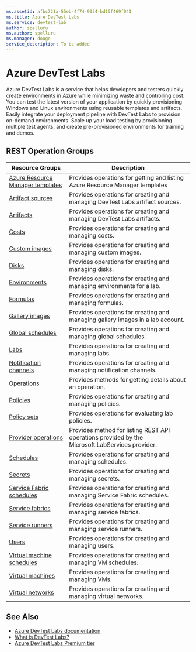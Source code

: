 ```yaml
---
ms.assetid: afbc721a-55eb-4f74-9034-bd15f469f041
ms.title: Azure DevTest Labs
ms.service: devtest-lab
author: spelluru
ms.author: spelluru
ms.manager: douge
service_description: To be added
---
```



# Azure DevTest Labs

Azure DevTest Labs is a service that helps developers and testers quickly create environments in Azure while minimizing waste and controlling cost. You can test the latest version of your application by quickly provisioning Windows and Linux environments using reusable templates and artifacts. Easily integrate your deployment pipeline with DevTest Labs to provision on-demand environments. Scale up your load testing by provisioning multiple test agents, and create pre-provisioned environments for training and demos.

## REST Operation Groups
 
| Resource Groups                                       | Description                                                                                                          |
|-------------------------------------------------------|----------------------------------------------------------------------------------------------------------------------|
| [Azure Resource Manager templates](xref:management.azure.com.dtl.armtemplates)                     | Provides operations for getting and listing Azure Resource Manager templates | 
| [Artifact sources](xref:management.azure.com.dtl.artifactsources)                     | Provides operations for creating and managing DevTest Labs artifact sources. | 
| [Artifacts](xref:management.azure.com.dtl.artifacts)                     | Provides operations for creating and managing DevTest Labs artifacts. |
| [Costs](xref:management.azure.com.dtl.costs)                     | Provides operations for creating and managing costs. |
| [Custom images](xref:management.azure.com.dtl.customimages)                     | Provides operations for creating and managing custom images. |
| [Disks](xref:management.azure.com.dtl.disks)                     | Provides operations for creating and managing disks. |
| [Environments](xref:management.azure.com.dtl.environments)                              | Provides operations for creating and managing environments for a lab. |
| [Formulas](xref:management.azure.com.dtl.formulas)                     | Provides operations for creating and managing formulas. |
| [Gallery images](xref:management.azure.com.dtl.galleryimages)                 | Provides operations for creating and managing gallery images in a lab account.                                                                   |
| [Global schedules](xref:management.azure.com.dtl.globalschedules)                     | Provides operations for creating and managing global schedules. |
| [Labs](xref:management.azure.com.dtl.labs)                                      | Provides operations for creating and managing labs.                                                              |
| [Notification channels](xref:management.azure.com.dtl.notificationchannels)                     | Provides operations for creating and managing notification channels. |
| [Operations](xref:management.azure.com.dtl.operations)                        | Provides methods for getting details about an operation.                                    |
| [Policies](xref:management.azure.com.dtl.policies)                        | Provides operations for creating and managing policies.                                    |
| [Policy sets](xref:management.azure.com.dtl.policies)                        | Provides operations for evaluating lab policies. | 
| [Provider operations](xref:management.azure.com.dtl.provideroperations)                                | Provides method for listing REST API operations provided by the Microsoft.LabServices provider.                                                                           |
| [Schedules](xref:management.azure.com.dtl.schedules)                        | Provides operations for creating and managing schedules.                                    |
| [Secrets](xref:management.azure.com.dtl.secrets)                        | Provides operations for creating and managing secrets.                                    |
| [Service Fabric schedules](xref:management.azure.com.dtl.servicefabricschedules)                        | Provides operations for creating and managing Service Fabric schedules.                                    |
| [Service fabrics](xref:management.azure.com.dtl.servicefabrics)                        | Provides operations for creating and managing service fabrics.                                    |
| [Service runners](xref:management.azure.com.dtl.servicerunners)                        | Provides operations for creating and managing service runners. |
| [Users](xref:management.azure.com.dtl.users)                        | Provides operations for creating and managing users. |
| [Virtual machine schedules](xref:management.azure.com.dtl.virtualmachineschedules)                        | Provides operations for creating and managing VM schedules. |
| [Virtual machines](xref:management.azure.com.dtl.virtualmachines)                        | Provides operations for creating and managing VMs. |
| [Virtual networks](xref:management.azure.com.dtl.virtualnetworks)                        | Provides operations for creating and managing virtual networks. |


## See Also

- [Azure DevTest Labs documentation](https://azure.microsoft.com/documentation/services/devtest-lab/)
- [What is DevTest Labs?](https://azure.microsoft.com/documentation/articles/devtest-lab-overview/)
- [Azure DevTest Labs Premium tier](https://azure.microsoft.com/documentation/articles/devtest-lab-faq/)